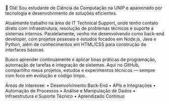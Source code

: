👋 Olá! Sou estudante de Ciência da Computação na UNIP e apaixonado por tecnologia e desenvolvimento de soluções eficientes.

Atualmente trabalho na área de IT Technical Support, onde tenho contato direto com infraestrutura, resolução de problemas técnicos e suporte a sistemas internos. Paralelamente, venho me desenvolvendo como back-end developer, com projetos pessoais e estudos focados em Node.js, Java e Python, além de conhecimentos em HTML/CSS para construção de interfaces básicas.

Busco aprender continuamente e aplicar boas práticas de programação, automação de tarefas e integração de sistemas. Aqui no GitHub, compartilho meus projetos, estudos e experimentos técnicos — sempre com foco em evolução e código limpo.

Áreas de interesse:
• Desenvolvimento Back-End
• APIs e Integrações
• Automação de Processos
• Análise e Manipulação de Dados
• Infraestrutura e Suporte Técnico
• Aprendizado Contínuo


<!---
Guife77/Guife77 is a ✨ special ✨ repository because its `README.md` (this file) appears on your GitHub profile.
You can click the Preview link to take a look at your changes.
--->
